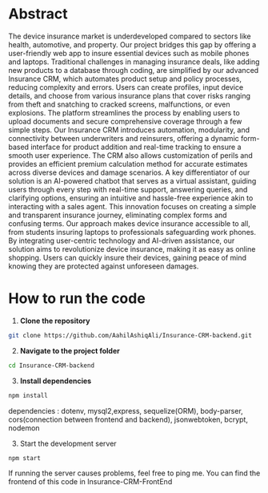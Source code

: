 <h1>Abstract</h1>


The device insurance market is underdeveloped compared to sectors like health, automotive, and property. Our project bridges this gap by offering a user-friendly web app to insure essential devices such as mobile phones and laptops. Traditional challenges in managing insurance deals, like adding new products to a database through coding, are simplified by our advanced Insurance CRM, which automates product setup and policy processes, reducing complexity and errors. Users can create profiles, input device details, and choose from various insurance plans that cover risks ranging from theft and snatching to cracked screens, malfunctions, or even explosions. The platform streamlines the process by enabling users to upload documents and secure comprehensive coverage through a few simple steps. Our Insurance CRM introduces automation, modularity, and connectivity between underwriters and reinsurers, offering a dynamic form-based interface for product addition and real-time tracking to ensure a smooth user experience. The CRM also allows customization of perils and provides an efficient premium calculation method for accurate estimates across diverse devices and damage scenarios. A key differentiator of our solution is an AI-powered chatbot that serves as a virtual assistant, guiding users through every step with real-time support, answering queries, and clarifying options, ensuring an intuitive and hassle-free experience akin to interacting with a sales agent. This innovation focuses on creating a simple and transparent insurance journey, eliminating complex forms and confusing terms. Our approach makes device insurance accessible to all, from students insuring laptops to professionals safeguarding work phones. By
integrating user-centric technology and AI-driven assistance, our solution aims to revolutionize device insurance, making it as easy as online shopping. Users can quickly insure their devices, gaining peace of mind knowing they are protected against unforeseen damages.

<h1>How to run the code</h1>

1. **Clone the repository**
 ```bash
 git clone https://github.com/AahilAshiqAli/Insurance-CRM-backend.git
 ```
   
2. **Navigate to the project folder**

  ```bash
  cd Insurance-CRM-backend
  ```

3. **Install dependencies**

  ```bash
  npm install
  ```
dependencies :  dotenv, mysql2,express, sequelize(ORM), body-parser, cors(connection between frontend and backend), jsonwebtoken, bcrypt, nodemon

3. Start the development server

  ```bash
  npm start
  ```

If running the server causes problems, feel free to ping me.
You can find the frontend of this code in Insurance-CRM-FrontEnd


